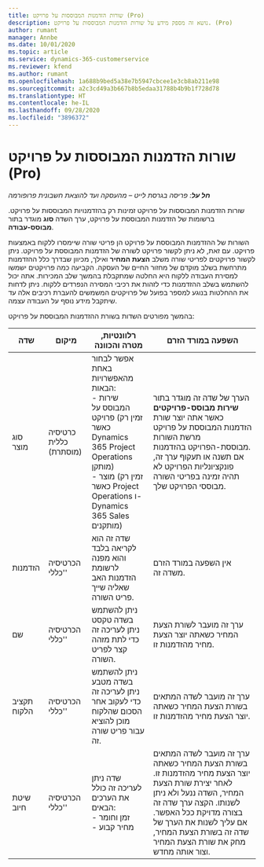 ```yaml
---
title: שורות הזדמנות המבוססות על פרויקט (Pro)
description: נושא זה מספק מידע על שורות הזדמנות המבוססות על פרויקט. (Pro)
author: rumant
manager: Annbe
ms.date: 10/01/2020
ms.topic: article
ms.service: dynamics-365-customerservice
ms.reviewer: kfend
ms.author: rumant
ms.openlocfilehash: 1a688b9bed5a38e7b5947cbcee1e3cb8ab211e98
ms.sourcegitcommit: a2c3cd49a3b667b8b5edaa31788b4b9b1f728d78
ms.translationtype: HT
ms.contentlocale: he-IL
ms.lasthandoff: 09/28/2020
ms.locfileid: "3896372"
---
```

# <a name="project-based-opportunity-lines-pro"></a>שורות הזדמנות המבוססות על פרויקט (Pro)

_**חל על**: פריסה בגרסת לייט – מהעסקה ועד להוצאת חשבונית פרופורמה_

שורות הזדמנות המבוססות על פרויקט זמינות רק בהזדמנויות המבוססות על פרויקט. ברשומות של הזדמנות המבוססת על פרויקט, ערך השדה **סוג** מוגדר בתור **מבוסס-עבודה**.

השורות של ההזדמנות המבוססת על פרויקט הן פריטי שורה שיימסרו ללקוח באמצעות פרויקט. עם זאת, לא ניתן לקשור פרויקט לשורה של הזדמנות המבוססת על פרויקט. ניתן לקשור פרויקטים לפריטי שורה משלב **הצעת המחיר** ואילך, מכיוון שבדרך כלל ההזדמנות מתרחשת בשלב מוקדם של מחזור החיים של העסקה. הקביעה כמה פרויקטים ישמשו למסירת העבודה ללקוח היא החלטה שמתקבלת בהמשך שלב המכירות. אתה יכול להשתמש בשלב ההזדמנות כדי לזהות את רכיבי המסירה הנפרדים ללקוח. ניתן לדחות את ההחלטות בנוגע למספר בפועל של פרויקטים המשמשים להעברת רכיבים אלה עד שיתקבל מידע נוסף על העבודה עצמה.

בהמשך מפורטים השדות בשורת ההזדמנות המבוססת על פרויקט:

| **שדה** | **מיקום** | **רלוונטיות, מטרה והכוונה** | **השפעה במורד הזרם** |
| --- | --- | --- | --- |
| סוג מוצר | כרטיסיה כללית (מוסתרת) | אפשר לבחור באחת מהאפשרויות הבאות:</br>- שירות המבוסס על פרויקט (זמין רק כאשר Dynamics 365 Project Operations מותקן)</br>- מוצר (זמין רק כאשר Project Operations ו- Dynamics 365 Sales מותקנים) | הערך של שדה זה מוגדר בתור **שירות מבוסס-פרויקטים** כאשר אתה יוצר שורת הזדמנות המבוססת על פרויקט מרשת השורות מבוססת-הפרויקט בהזדמנות. <br> אם תשנה או תעקוף ערך זה, פונקציונליות הפרויקט לא תהיה זמינה בפריטי השורה מבוססי הפרויקט שלך. |
| הזדמנות | הכרטיסיה 'כללי' | שדה זה הוא לקריאה בלבד והוא מפנה לרשומת הזדמנות האב שאליה שייך פריט השורה. | אין השפעה במורד הזרם משדה זה. |
| שם | הכרטיסיה 'כללי' | ניתן להשתמש בשדה טקסט ניתן לעריכה זה כדי לתת מזהה קצר לפריט השורה. | ערך זה מועבר לשורת הצעת המחיר כשאתה יוצר הצעת מחיר מהזדמנות זו. |
| תקציב הלקוח | הכרטיסיה 'כללי' | ניתן להשתמש בשדה מטבע ניתן לעריכה זה כדי לעקוב אחר הסכום שהלקוח מוכן להוציא עבור פריט שורה זה. | ערך זה מועבר לשדה המתאים בשורת הצעת המחיר כשאתה יוצר הצעת מחיר מהזדמנות זו. |
| שיטת חיוב | הכרטיסיה 'כללי' | שדה ניתן לעריכה זה כולל את הערכים הבאים:</br>- זמן וחומר</br>- מחיר קבוע | ערך זה מועבר לשדה המתאים בשורת הצעת המחיר כשאתה יוצר הצעת מחיר מהזדמנות זו. לאחר יצירת שורת הצעת המחיר, השדה ננעל ולא ניתן לשנותו. הקצה ערך שדה זה בצורה מדויקת ככל האפשר. אם עליך לשנות את הערך של שדה זה בשורת הצעת המחיר, מחק את שורת הצעת המחיר וצור אותה מחדש. |
